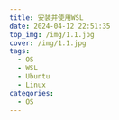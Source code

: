 ```yaml
---
title: 安装并使用WSL
date: 2024-04-12 22:51:35
top_img: /img/1.1.jpg
cover: /img/1.1.jpg
tags:
  - OS
  - WSL
  - Ubuntu
  - Linux
categories: 
  - OS
---
```

